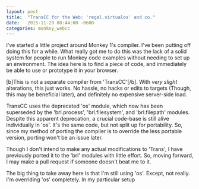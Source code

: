 ```yaml
---
layout: post
title:  "TransCC for the Web: 'regal.virtualos' and co."
date:   2015-11-29 08:44:00 -0600
categories: monkey_webcc
---
```


I've started a little project around Monkey 1's compiler. I've been putting off doing this for a while. What really got me to do this was the lack of a solid system for people to run Monkey code examples without needing to set up an environment. The idea here is to find a piece of code, and immediately be able to use or prototype it in your browser.

[b]This is not a separate compiler from 'TransCC'[/b]. With *very slight* alterations, this just works. No hassle, no hacks or edits to targets (Though, this may be beneficial later), and definitely no expensive server-side load.

TransCC uses the deprecated 'os' module, which now has been superseded by the 'brl.process', 'brl.filesystem', and 'brl.filepath' modules. Despite this apparent deprecation, a crucial code-base is still alive individually in 'os'. It's the same code, but not split up for portability. So, since my method of porting the compiler is to override the less portable version, porting won't be an issue later.

Though I don't intend to make any actual modifications to 'Trans', I have previously ported it to the 'brl' modules with little effort. So, moving forward, I may make a pull request if someone doesn't beat me to it.

The big thing to take away here is that I'm still using 'os'. Except, not really. I'm overriding 'os' completely. In my particular setup